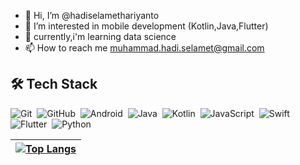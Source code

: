 - 👋 Hi, I’m @hadiselamethariyanto
- 👀 I’m interested in mobile development (Kotlin,Java,Flutter)
- 🌱 currently,i'm learning data science
- 📫 How to reach me muhammad.hadi.selamet@gmail.com

## 🛠 Tech Stack
![Git](https://img.shields.io/badge/Git-%23F05033.svg?style=flat&logo=git&logoColor=white)&nbsp;
![GitHub](https://img.shields.io/badge/-GitHub-05122A?style=flat&logo=github)&nbsp;
![Android](https://img.shields.io/badge/Android-3DDC84?style=flat&logo=android&logoColor=white)&nbsp;
![Java](https://img.shields.io/badge/Java-%23ED8B00.svg?style=flat&logo=java&logoColor=white)&nbsp;
![Kotlin](https://img.shields.io/badge/Kotlin-%230095D5.svg?style=flat&logo=kotlin&logoColor=white)&nbsp;
![JavaScript](https://img.shields.io/badge/JavaScript-%23F7DF1E.svg?style=flat&logo=javascript&logoColor=white)&nbsp;
![Swift](https://img.shields.io/badge/Swift-%23DD6620.svg?style=flat&logo=swift&logoColor=white)&nbsp;
![Flutter](https://img.shields.io/badge/Flutter-%2316A5F3.svg?style=flat&logo=flutter&logoColor=white)&nbsp;
![Python](https://img.shields.io/badge/Python-%23008CD7.svg?style=flat&logo=python&logoColor=white)&nbsp;
  
| [![Top Langs](https://github-readme-stats.vercel.app/api/top-langs/?username=hadiselamethariyanto&layout=compact)](https://github.com/hadiselamethariyanto/github-readme-stats)
| ------------- |
